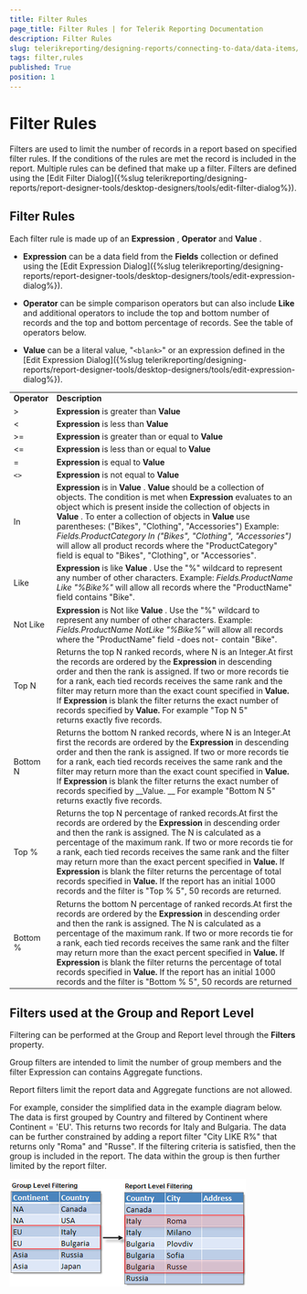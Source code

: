 ```yaml
---
title: Filter Rules
page_title: Filter Rules | for Telerik Reporting Documentation
description: Filter Rules
slug: telerikreporting/designing-reports/connecting-to-data/data-items/filtering-data/filter-rules
tags: filter,rules
published: True
position: 1
---
```


# Filter Rules



Filters are used to limit the number of records in a report based on specified filter rules. If the conditions of the rules are met the record is included in the report. Multiple rules can be defined that make up a filter. Filters are defined using the [Edit Filter Dialog]({%slug telerikreporting/designing-reports/report-designer-tools/desktop-designers/tools/edit-filter-dialog%}).             

## Filter Rules

Each filter rule is made up of an __Expression__ , __Operator__ and __Value__ .                 

* __Expression__ can be a data field from the __Fields__  collection or defined                             using the [Edit Expression Dialog]({%slug telerikreporting/designing-reports/report-designer-tools/desktop-designers/tools/edit-expression-dialog%}).                         

* __Operator__ can be simple comparison operators but can also include __Like__                              and additional operators to include the top and bottom number of records and the top and bottom percentage of records. See the                             table of operators below.                         

* __Value__ can be a literal value, "```<blank>```" or an expression defined in the                             [Edit Expression Dialog]({%slug telerikreporting/designing-reports/report-designer-tools/desktop-designers/tools/edit-expression-dialog%}).                         





|   |   |
| ------ | ------ |
 __Operator__ | __Description__ |
|>| __Expression__ is greater than __Value__ |
|<| __Expression__ is less than __Value__ |
|>=| __Expression__ is greater than or equal to __Value__ |
|<=| __Expression__ is less than or equal to __Value__ |
|=| __Expression__ is equal to __Value__ |
|```<>```| __Expression__ is not equal to __Value__ |
|In| __Expression__ is in __Value__ . __Value__ should be a collection of objects. The condition is met when __Expression__ evaluates to an object which is present inside the collection of objects in __Value__ .                                 To enter a collection of objects in __Value__ use parentheses: ("Bikes", "Clothing", "Accessories")                                 Example: *Fields.ProductCategory In ("Bikes", "Clothing", "Accessories")* will allow all                                 product records where the "ProductCategory" field is equal to "Bikes", "Clothing", or "Accessories".|
|Like| __Expression__ is like __Value__ . Use the "%" wildcard to represent                                 any number of other characters. Example: *Fields.ProductName Like "%Bike%"* will allow all                                 records where the "ProductName" field contains "Bike".|
|Not Like| __Expression__ is Not like __Value__ . Use the "%" wildcard to represent                                 any number of other characters. Example: *Fields.ProductName NotLike "%Bike%"* will allow all                                 records where the "ProductName" field -does not- contain "Bike".|
|Top N|Returns the top N ranked records, where N is an Integer.At first the records are ordered by the __Expression__ in descending order and then the rank is assigned.                                 If two or more records tie for a rank, each tied records receives the same rank and the filter may return more than                                 the exact count specified in __Value.__ If __Expression__ is blank the filter returns the exact number of records specified by __Value.__ For example "Top N 5" returns exactly five records.|
|Bottom N|Returns the bottom N ranked records, where N is an Integer.At first the records are ordered by the __Expression__ in descending order and then the rank is assigned.                                 If two or more records tie for a rank, each tied records receives the same rank and the filter may return more than                                 the exact count specified in __Value.__ If __Expression__ is blank the filter returns the exact number of records specified by __Value. __ For example "Bottom N 5" returns exactly five records.|
|Top %|Returns the top N percentage of ranked records.At first the records are ordered by the __Expression__ in descending order and then the rank is assigned.                                 The N is calculated as a percentage of the maximum rank.                                 If two or more records tie for a rank, each tied records receives the same rank and the filter may return more than                                 the exact percent specified in __Value.__ If __Expression__ is blank the filter returns the percentage of total records specified in __Value.__ If the report has an initial 1000 records and the filter is "Top % 5", 50 records                                 are returned.|
|Bottom %|Returns the bottom N percentage of ranked records.At first the records are ordered by the __Expression__ in descending order and then the rank is assigned.                                 The N is calculated as a percentage of the maximum rank.                                 If two or more records tie for a rank, each tied records receives the same rank and the filter may return more than                                 the exact percent specified in __Value.__ If __Expression__ is blank the filter returns the percentage of total records specified in __Value.__ If the report has an initial 1000 records and the filter is "Bottom % 5", 50                                 records are returned|




## Filters used at the Group and Report Level

Filtering can be performed at the Group and Report level through the __Filters__ property.                 

Group filters are intended to limit the number of group members and the filter Expression can contains Aggregate functions.

Report filters limit the report data and Aggregate functions are not allowed.

For example, consider the simplified data in the example diagram below. The data                     is first grouped by Country and filtered by Continent where Continent = 'EU'. This returns two records for Italy and Bulgaria. The data can be further                     constrained by adding a report filter "City LIKE R%" that returns only "Roma" and "Russe". If the filtering criteria is satisfied, then the group is                     included in the report. The data within the group is then further limited by the report filter.                   

  ![](images/DesignGrouping013.png)


